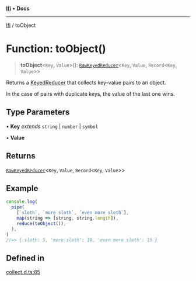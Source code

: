 [**lfi**](../readme.md) • **Docs**

---

[lfi](../globals.md) / toObject

# Function: toObject()

> **toObject**\<`Key`, `Value`\>():
> [`RawKeyedReducer`](../type-aliases/RawKeyedReducer.md)\<`Key`, `Value`,
> `Record`\<`Key`, `Value`\>\>

Returns a [KeyedReducer](../type-aliases/KeyedReducer.md) that collects
key-value pairs to an object.

In the case of pairs with duplicate keys, the value of the last one wins.

## Type Parameters

• **Key** _extends_ `string` \| `number` \| `symbol`

• **Value**

## Returns

[`RawKeyedReducer`](../type-aliases/RawKeyedReducer.md)\<`Key`, `Value`,
`Record`\<`Key`, `Value`\>\>

## Example

```js
console.log(
  pipe(
    [`sloth`, `more sloth`, `even more sloth`],
    map(string => [string, string.length]),
    reduce(toObject()),
  ),
)
//=> { sloth: 5, 'more sloth': 10, 'even more sloth': 15 }
```

## Defined in

[collect.d.ts:85](https://github.com/TomerAberbach/lfi/blob/dd796c78d3ff68ae7bf4a0272b3cbeca688438e7/src/operations/collect.d.ts#L85)
